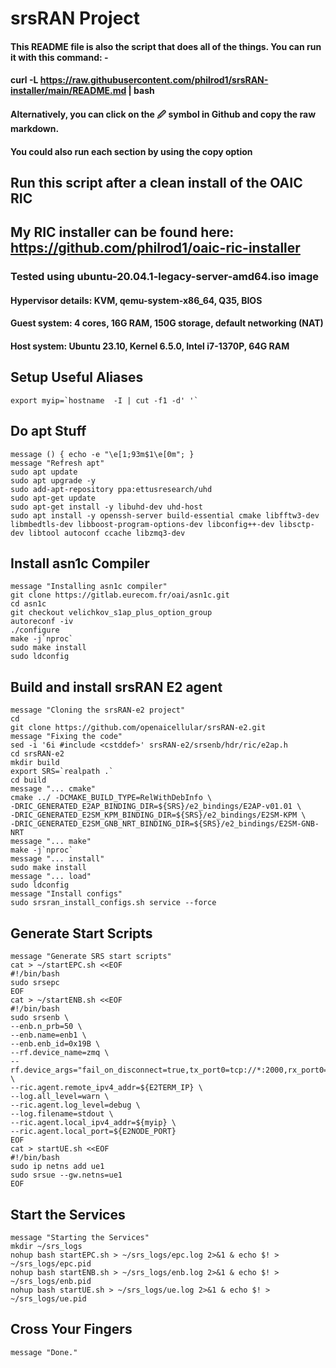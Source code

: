# srsRAN Project
#### This README file is also the script that does all of the things.  You can run it with this command: -
#### curl -L https://raw.githubusercontent.com/philrod1/srsRAN-installer/main/README.md | bash
#### Alternatively, you can click on the 🖉 symbol in Github and copy the raw markdown.
#### You could also run each section by using the copy option

## Run this script after a clean install of the OAIC RIC
## My RIC installer can be found here: https://github.com/philrod1/oaic-ric-installer
### Tested using ubuntu-20.04.1-legacy-server-amd64.iso image
#### Hypervisor details: KVM, qemu-system-x86_64, Q35, BIOS
#### Guest system: 4 cores, 16G RAM, 150G storage, default networking (NAT)
#### Host system: Ubuntu 23.10, Kernel 6.5.0, Intel i7-1370P, 64G RAM


## Setup Useful Aliases

    export myip=`hostname  -I | cut -f1 -d' '`


## Do apt Stuff

    message () { echo -e "\e[1;93m$1\e[0m"; }
    message "Refresh apt"
    sudo apt update
    sudo apt upgrade -y
    sudo add-apt-repository ppa:ettusresearch/uhd
    sudo apt-get update
    sudo apt-get install -y libuhd-dev uhd-host         
    sudo apt install -y openssh-server build-essential cmake libfftw3-dev libmbedtls-dev libboost-program-options-dev libconfig++-dev libsctp-dev libtool autoconf ccache libzmq3-dev


## Install asn1c Compiler

    message "Installing asn1c compiler"
    git clone https://gitlab.eurecom.fr/oai/asn1c.git
    cd asn1c
    git checkout velichkov_s1ap_plus_option_group
    autoreconf -iv
    ./configure
    make -j`nproc`
    sudo make install
    sudo ldconfig


## Build and install srsRAN E2 agent

    message "Cloning the srsRAN-e2 project"
    cd
    git clone https://github.com/openaicellular/srsRAN-e2.git
    message "Fixing the code"
    sed -i '6i #include <cstddef>' srsRAN-e2/srsenb/hdr/ric/e2ap.h
    cd srsRAN-e2
    mkdir build
    export SRS=`realpath .`
    cd build
    message "... cmake"
    cmake ../ -DCMAKE_BUILD_TYPE=RelWithDebInfo \
    -DRIC_GENERATED_E2AP_BINDING_DIR=${SRS}/e2_bindings/E2AP-v01.01 \
    -DRIC_GENERATED_E2SM_KPM_BINDING_DIR=${SRS}/e2_bindings/E2SM-KPM \
    -DRIC_GENERATED_E2SM_GNB_NRT_BINDING_DIR=${SRS}/e2_bindings/E2SM-GNB-NRT
    message "... make"
    make -j`nproc`
    message "... install"
    sudo make install
    message "... load"
    sudo ldconfig
    message "Install configs"
    sudo srsran_install_configs.sh service --force


## Generate Start Scripts

    message "Generate SRS start scripts"
    cat > ~/startEPC.sh <<EOF
    #!/bin/bash
    sudo srsepc
    EOF
    cat > ~/startENB.sh <<EOF
    #!/bin/bash
    sudo srsenb \
    --enb.n_prb=50 \
    --enb.name=enb1 \
    --enb.enb_id=0x19B \
    --rf.device_name=zmq \
    --rf.device_args="fail_on_disconnect=true,tx_port0=tcp://*:2000,rx_port0=tcp://localhost:2001,tx_port1=tcp://*:2100,rx_port1=tcp://localhost:2101,id=enb,base_srate=23.04e6" \
    --ric.agent.remote_ipv4_addr=${E2TERM_IP} \
    --log.all_level=warn \
    --ric.agent.log_level=debug \
    --log.filename=stdout \
    --ric.agent.local_ipv4_addr=${myip} \
    --ric.agent.local_port=${E2NODE_PORT}
    EOF
    cat > startUE.sh <<EOF
    #!/bin/bash
    sudo ip netns add ue1
    sudo srsue --gw.netns=ue1
    EOF


## Start the Services 

    message "Starting the Services"
    mkdir ~/srs_logs
    nohup bash startEPC.sh > ~/srs_logs/epc.log 2>&1 & echo $! > ~/srs_logs/epc.pid
    nohup bash startENB.sh > ~/srs_logs/enb.log 2>&1 & echo $! > ~/srs_logs/enb.pid
    nohup bash startUE.sh > ~/srs_logs/ue.log 2>&1 & echo $! > ~/srs_logs/ue.pid
    
    
## Cross Your Fingers

    message "Done."
